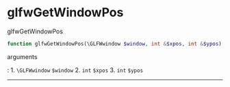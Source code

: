 # glfwGetWindowPos
glfwGetWindowPos

```php
function glfwGetWindowPos(\GLFWwindow $window, int &$xpos, int &$ypos) : void
```



arguments

:    1. `\GLFWwindow` `$window` 
    2. `int` `$xpos` 
    3. `int` `$ypos` 



---
     